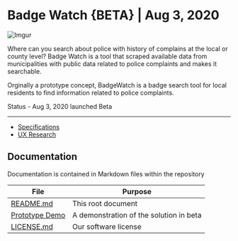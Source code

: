 # Badge Watch {BETA} | Aug 3, 2020

![Imgur](https://imgur.com/KvjKXk8.png)

Where can you search about police with history of complains at the local or county level? Badge Watch is a tool that scraped available data
from municipalities with public data related to police complaints and makes it searchable. 

Orginally a prototype concept, BadgeWatch is a badge search tool for local residents to find information related to police complaints. 

Status - Aug 3, 2020 launched Beta 

--------------------

* [Specifications](https://docs.google.com/document/d/1S4mxMGBGdSeSwo1NnW0-uCeyw9oy-_4C30kOtWjQk_c/edit?usp=sharing)
* [UX Research](https://projects.invisionapp.com/boards/VN3TI2NZBKE)

## Documentation

Documentation is contained in Markdown files within the repository

| File          | Purpose |
| ------------- | -----------|
| [README.md](README.md) | This root document |
| [Prototype Demo](http://badgewatch.org) | A demonstration of the solution in beta |
| [LICENSE.md](https://github.com/CodeforSouth/badgewatch/blob/master/LICENSE) | Our software license |

